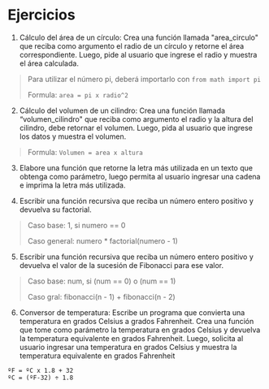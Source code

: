 # Ejercicios
1. Cálculo del área de un círculo: Crea una función llamada "area_circulo" que reciba como argumento el radio de un círculo y retorne el área correspondiente. Luego, pide al usuario que ingrese el radio y muestra el área calculada.
> Para utilizar el número pi, deberá importarlo con `from math import pi`
>
> Formula: `area = pi x radio^2`

2. Cálculo del volumen de un cilindro: Crea una función llamada “volumen_cilindro" que reciba como argumento el radio y la altura del cilindro, debe retornar el volumen. Luego, pida al usuario que ingrese los datos y muestra el volumen.
> Formula: `Volumen = area x altura`

3. Elabore una función que retorne la letra más utilizada en un texto que obtenga como parámetro, luego permita al usuario ingresar una cadena e imprima la letra más utilizada.

4. Escribir una función recursiva que reciba un número entero positivo y devuelva su factorial.
> Caso base: 1, si numero == 0
>
> Caso general: numero * factorial(numero - 1)

5. Escribir una función recursiva que reciba un número entero positivo y devuelva el valor de la sucesión de Fibonacci para ese valor.
> Caso base: num, si (num == 0) o (num == 1)
>
> Caso gral: fibonacci(n - 1) + fibonacci(n - 2)

6. Conversor de temperatura: Escribe un programa que convierta una temperatura en grados Celsius a grados Fahrenheit. Crea una función que tome como parámetro la temperatura en grados Celsius y devuelva la temperatura equivalente en grados Fahrenheit. Luego, solicita al usuario ingresar una temperatura en grados Celsius y muestra la temperatura equivalente en grados Fahrenheit
```
ºF = ºC x 1.8 + 32
ºC = (ºF-32) ÷ 1.8
```
